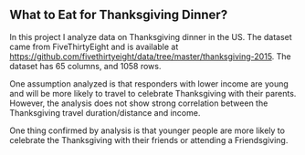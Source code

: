 ## What to Eat for Thanksgiving Dinner? 
In this project I analyze data on Thanksgiving dinner in the US. The dataset came from FiveThirtyEight and is available at https://github.com/fivethirtyeight/data/tree/master/thanksgiving-2015.
The dataset has 65 columns, and 1058 rows.

One assumption analyzed is that responders with lower income are young and will be more likely to travel to celebrate Thanksgiving with their parents. However, the analysis does not show strong correlation between the Thanksgiving travel duration/distance and income.

One thing confirmed by analysis is that younger people are more likely to celebrate the Thanksgiving with their friends or attending a Friendsgiving.
